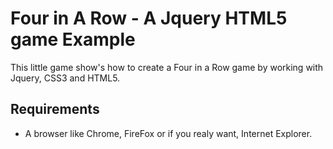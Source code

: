 # Four in A Row - A Jquery HTML5 game Example

This little game show's how to create a Four in a Row game by working with Jquery, CSS3 and HTML5.

## Requirements
- A browser like Chrome, FireFox or if you realy want, Internet Explorer. 
